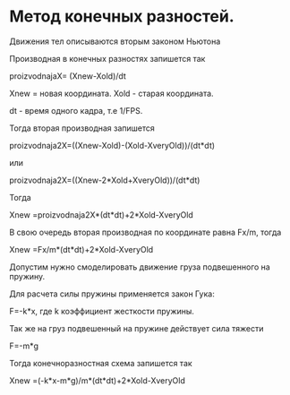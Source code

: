# Метод конечных разностей.

Движения тел описываются вторым законом Ньютона



Производная в конечных разностях запишется так

proizvodnajaX= (Xnew-Xold)/dt

Xnew = новая координата. Xold - старая координата.

dt - время одного кадра, т.е 1/FPS.

Тогда вторая производная запишется

proizvodnaja2X=((Xnew-Xold)-(Xold-XveryOld))/(dt*dt)

или

proizvodnaja2X=((Xnew-2\*Xold+XveryOld))/(dt*dt)

Тогда

Xnew =proizvodnaja2X*(dt*dt)+2\*Xold-XveryOld

В свою очередь вторая производная по координате равна Fx/m, тогда

Xnew =Fx/m*(dt*dt)+2\*Xold-XveryOld

Допустим нужно смоделировать движение груза подвешенного на пружину.

Для расчета силы пружины применяется закон Гука:

F=-k\*x, где k коэффициент жесткости пружины.

Так же на груз подвешенный на пружине действует сила тяжести

F=-m\*g

Тогда конечноразностная схема запишется так

Xnew =(-k\*x-m\*g)/m*(dt*dt)+2\*Xold-XveryOld

